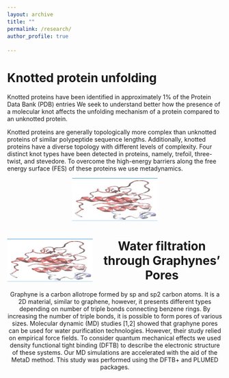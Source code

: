 ```yaml
---
layout: archive
title: ""
permalink: /research/
author_profile: true

---
```

Knotted protein unfolding
=
Knotted proteins have been identified in approximately 1% of the Protein Data Bank (PDB) entries
We seek to understand better how the presence of a molecular knot affects the unfolding mechanism of a protein compared to an unknotted protein. 

Knotted proteins are generally topologically more complex than unknotted proteins of similar polypeptide sequence lengths. Additionally, knotted proteins have a diverse topology with different levels of complexity. Four distinct knot types have been detected in proteins, namely, trefoil, three-twist, and stevedore. To overcome the high-energy barriers along the free energy surface (FES) of these proteins we use metadynamics. 

<div style="text-align: center;">
<img src="/images/1J85.png" alt ="centered image" height = "100" width="200">
</div>


<div style="text-align: center;">
  <img src="/images/1J85.png" alt="Right Image" style="float: left; margin-right: 20px;" height="100" width="200">
  
Water filtration through Graphynes’ Pores
====

Graphyne is a carbon allotrope formed by sp and sp2 carbon atoms. It is a 2D material, similar to graphene, however, it presents different types depending on number of triple bonds connecting benzene rings. By increasing the number of triple bonds, it is possible to form pores of various sizes. Molecular dynamic (MD) studies [1,2] showed that graphyne pores can be used for water purification technologies. However, their study relied on empirical force fields. To consider quantum mechanical effects we used density functional tight binding (DFTB) to describe the electronic structure of these systems. Our MD simulations are accelerated with the aid of the MetaD method. ﻿This study was performed using the DFTB+ and PLUMED packages.





